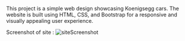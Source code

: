 This project is a simple web design showcasing Koenigsegg cars. The website is built using HTML, CSS, and Bootstrap for a responsive and visually appealing user experience.

Screenshot of site :
![siteScreenshot](https://github.com/Shyamsunderhait/koenigseggsamplewebsite/assets/88630084/6e3d6d4d-5fe5-407e-8106-cfc5c50bf523)


